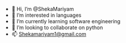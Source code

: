- 👋 Hi, I’m @ShekaMariyam
- 👀 I’m interested in languages
- 🌱 I’m currently learning software engineering 
- 💞️ I’m looking to collaborate on python 
- 📫 Shekamariyam1@gmail.com

<!---
ShekaMariyam/ShekaMariyam is a ✨ special ✨ repository because its `README.md` (this file) appears on your GitHub profile.
You can click the Preview link to take a look at your changes.
--->
